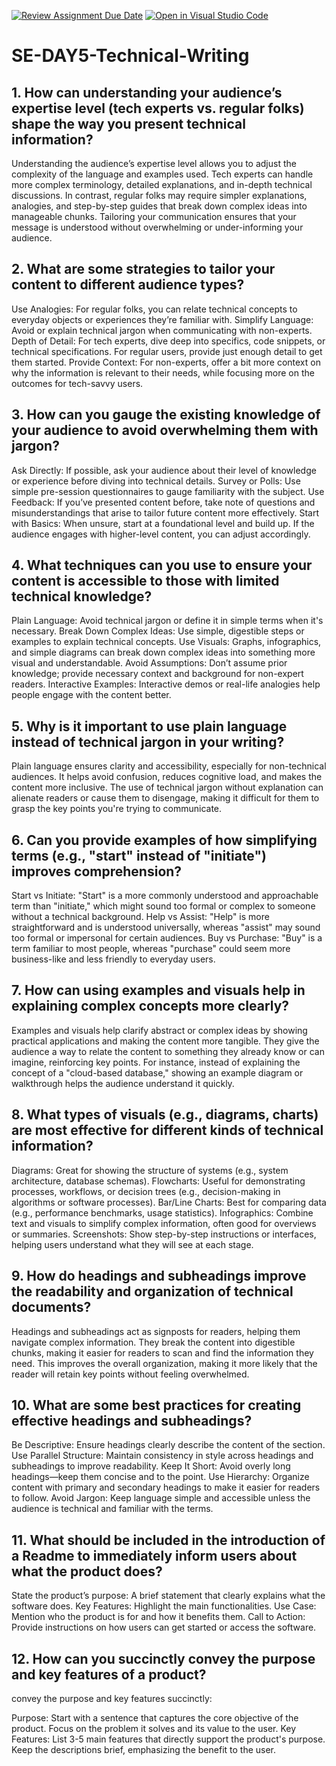 [![Review Assignment Due Date](https://classroom.github.com/assets/deadline-readme-button-22041afd0340ce965d47ae6ef1cefeee28c7c493a6346c4f15d667ab976d596c.svg)](https://classroom.github.com/a/zsAR-pyY)
[![Open in Visual Studio Code](https://classroom.github.com/assets/open-in-vscode-2e0aaae1b6195c2367325f4f02e2d04e9abb55f0b24a779b69b11b9e10269abc.svg)](https://classroom.github.com/online_ide?assignment_repo_id=18495635&assignment_repo_type=AssignmentRepo)
# SE-DAY5-Technical-Writing
## 1. How can understanding your audience’s expertise level (tech experts vs. regular folks) shape the way you present technical information?
Understanding the audience’s expertise level allows you to adjust the complexity of the language and examples used. Tech experts can handle more complex terminology, detailed explanations, and in-depth technical discussions. In contrast, regular folks may require simpler explanations, analogies, and step-by-step guides that break down complex ideas into manageable chunks. Tailoring your communication ensures that your message is understood without overwhelming or under-informing your audience.
## 2. What are some strategies to tailor your content to different audience types?
Use Analogies: For regular folks, you can relate technical concepts to everyday objects or experiences they’re familiar with.
Simplify Language: Avoid or explain technical jargon when communicating with non-experts.
Depth of Detail: For tech experts, dive deep into specifics, code snippets, or technical specifications. For regular users, provide just enough detail to get them started.
Provide Context: For non-experts, offer a bit more context on why the information is relevant to their needs, while focusing more on the outcomes for tech-savvy users.
## 3. How can you gauge the existing knowledge of your audience to avoid overwhelming them with jargon?
Ask Directly: If possible, ask your audience about their level of knowledge or experience before diving into technical details.
Survey or Polls: Use simple pre-session questionnaires to gauge familiarity with the subject.
Use Feedback: If you’ve presented content before, take note of questions and misunderstandings that arise to tailor future content more effectively.
Start with Basics: When unsure, start at a foundational level and build up. If the audience engages with higher-level content, you can adjust accordingly.
## 4. What techniques can you use to ensure your content is accessible to those with limited technical knowledge?
Plain Language: Avoid technical jargon or define it in simple terms when it's necessary.
Break Down Complex Ideas: Use simple, digestible steps or examples to explain technical concepts.
Use Visuals: Graphs, infographics, and simple diagrams can break down complex ideas into something more visual and understandable.
Avoid Assumptions: Don’t assume prior knowledge; provide necessary context and background for non-expert readers.
Interactive Examples: Interactive demos or real-life analogies help people engage with the content better.
## 5. Why is it important to use plain language instead of technical jargon in your writing?
Plain language ensures clarity and accessibility, especially for non-technical audiences. It helps avoid confusion, reduces cognitive load, and makes the content more inclusive. The use of technical jargon without explanation can alienate readers or cause them to disengage, making it difficult for them to grasp the key points you're trying to communicate.


## 6. Can you provide examples of how simplifying terms (e.g., "start" instead of "initiate") improves comprehension?
Start vs Initiate: "Start" is a more commonly understood and approachable term than "initiate," which might sound too formal or complex to someone without a technical background.
Help vs Assist: "Help" is more straightforward and is understood universally, whereas "assist" may sound too formal or impersonal for certain audiences.
Buy vs Purchase: "Buy" is a term familiar to most people, whereas "purchase" could seem more business-like and less friendly to everyday users.
## 7. How can using examples and visuals help in explaining complex concepts more clearly?
Examples and visuals help clarify abstract or complex ideas by showing practical applications and making the content more tangible. They give the audience a way to relate the content to something they already know or can imagine, reinforcing key points. For instance, instead of explaining the concept of a "cloud-based database," showing an example diagram or walkthrough helps the audience understand it quickly.
## 8. What types of visuals (e.g., diagrams, charts) are most effective for different kinds of technical information?
Diagrams: Great for showing the structure of systems (e.g., system architecture, database schemas).
Flowcharts: Useful for demonstrating processes, workflows, or decision trees (e.g., decision-making in algorithms or software processes).
Bar/Line Charts: Best for comparing data (e.g., performance benchmarks, usage statistics).
Infographics: Combine text and visuals to simplify complex information, often good for overviews or summaries.
Screenshots: Show step-by-step instructions or interfaces, helping users understand what they will see at each stage.
## 9. How do headings and subheadings improve the readability and organization of technical documents?
Headings and subheadings act as signposts for readers, helping them navigate complex information. They break the content into digestible chunks, making it easier for readers to scan and find the information they need. This improves the overall organization, making it more likely that the reader will retain key points without feeling overwhelmed.
## 10. What are some best practices for creating effective headings and subheadings?
Be Descriptive: Ensure headings clearly describe the content of the section.
Use Parallel Structure: Maintain consistency in style across headings and subheadings to improve readability.
Keep It Short: Avoid overly long headings—keep them concise and to the point.
Use Hierarchy: Organize content with primary and secondary headings to make it easier for readers to follow.
Avoid Jargon: Keep language simple and accessible unless the audience is technical and familiar with the terms.
## 11. What should be included in the introduction of a Readme to immediately inform users about what the product does?
State the product’s purpose: A brief statement that clearly explains what the software does.
Key Features: Highlight the main functionalities.
Use Case: Mention who the product is for and how it benefits them.
Call to Action: Provide instructions on how users can get started or access the software.
## 12. How can you succinctly convey the purpose and key features of a product?
convey the purpose and key features succinctly:

Purpose: Start with a sentence that captures the core objective of the product. Focus on the problem it solves and its value to the user.
Key Features: List 3-5 main features that directly support the product's purpose. Keep the descriptions brief, emphasizing the benefit to the user.

